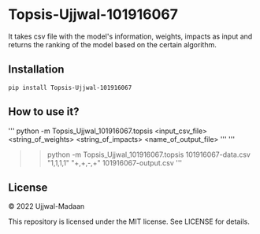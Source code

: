 # Topsis-Ujjwal-101916067
It takes csv file with the model's information, weights, impacts as input and returns the ranking of the model based on the certain algorithm.

## Installation
```pip install Topsis-Ujjwal-101916067```

## How to use it?
'''
python -m Topsis_Ujjwal_101916067.topsis <input_csv_file> <string_of_weights> <string_of_impacts> <name_of_output_file>
'''
'''
>> python -m Topsis_Ujjwal_101916067.topsis 101916067-data.csv "1,1,1,1" "+,+,-,+" 101916067-output.csv
'''


## License

© 2022 Ujjwal-Madaan

This repository is licensed under the MIT license. See LICENSE for details.